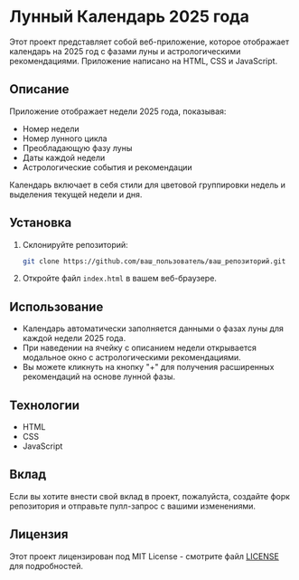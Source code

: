 # Лунный Календарь 2025 года

Этот проект представляет собой веб-приложение, которое отображает календарь на 2025 год с фазами луны и астрологическими рекомендациями. Приложение написано на HTML, CSS и JavaScript.

## Описание

Приложение отображает недели 2025 года, показывая:
- Номер недели
- Номер лунного цикла
- Преобладающую фазу луны
- Даты каждой недели
- Астрологические события и рекомендации

Календарь включает в себя стили для цветовой группировки недель и выделения текущей недели и дня.

## Установка

1. Склонируйте репозиторий:
   ```bash
   git clone https://github.com/ваш_пользователь/ваш_репозиторий.git
   ```

2. Откройте файл `index.html` в вашем веб-браузере.

## Использование

- Календарь автоматически заполняется данными о фазах луны для каждой недели 2025 года.
- При наведении на ячейку с описанием недели открывается модальное окно с астрологическими рекомендациями.
- Вы можете кликнуть на кнопку "+" для получения расширенных рекомендаций на основе лунной фазы.

## Технологии

- HTML
- CSS
- JavaScript

## Вклад

Если вы хотите внести свой вклад в проект, пожалуйста, создайте форк репозитория и отправьте пулл-запрос с вашими изменениями.

## Лицензия

Этот проект лицензирован под MIT License - смотрите файл [LICENSE](LICENSE) для подробностей.

